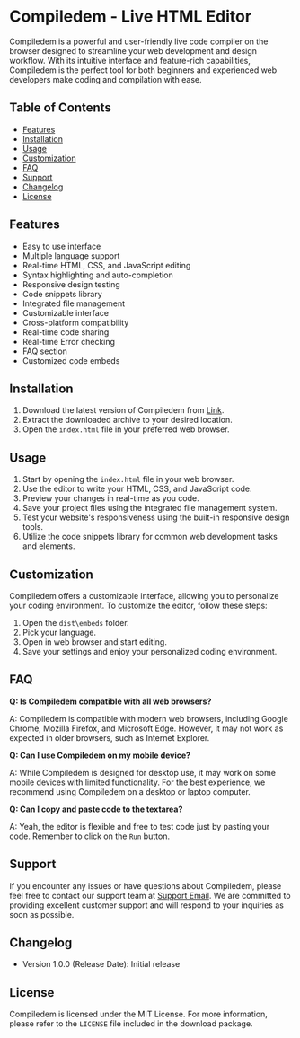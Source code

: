 # Compiledem - Live HTML Editor

Compiledem is a powerful and user-friendly live code compiler on the browser  designed to streamline your web development and design workflow. With its intuitive interface and feature-rich capabilities, Compiledem is the perfect tool for both beginners and experienced web developers make coding and compilation  with ease.

## Table of Contents

- [Features](#features)
- [Installation](#installation)
- [Usage](#usage)
- [Customization](#customization)
- [FAQ](#faq)
- [Support](#support)
- [Changelog](#changelog)
- [License](#license)

## Features

- Easy to use interface
- Multiple language support
- Real-time HTML, CSS, and JavaScript editing
- Syntax highlighting and auto-completion
- Responsive design testing
- Code snippets library
- Integrated file management
- Customizable interface
- Cross-platform compatibility
- Real-time code sharing
- Real-time Error checking
- FAQ section
- Customized code embeds


## Installation

1. Download the latest version of Compiledem from [Link](./index.html).
2. Extract the downloaded archive to your desired location.
3. Open the `index.html` file in your preferred web browser.

## Usage

1. Start by opening the `index.html` file in your web browser.
2. Use the editor to write your HTML, CSS, and JavaScript code.
3. Preview your changes in real-time as you code.
4. Save your project files using the integrated file management system.
5. Test your website's responsiveness using the built-in responsive design tools.
6. Utilize the code snippets library for common web development tasks and elements.

## Customization

Compiledem offers a customizable interface, allowing you to personalize your coding environment. To customize the editor, follow these steps:

1. Open the `dist\embeds` folder.
2. Pick your language.
3. Open in web browser and start editing.
3. Save your settings and enjoy your personalized coding environment.

## FAQ

**Q: Is Compiledem compatible with all web browsers?**

A: Compiledem is compatible with modern web browsers, including Google Chrome, Mozilla Firefox, and Microsoft Edge. However, it may not work as expected in older browsers, such as Internet Explorer.

**Q: Can I use Compiledem on my mobile device?**

A: While Compiledem is designed for desktop use, it may work on some mobile devices with limited functionality. For the best experience, we recommend using Compiledem on a desktop or laptop computer.


**Q: Can I copy and paste code to the textarea?**


A: Yeah, the editor is flexible and free to test code just by pasting your code. Remember to click on the `Run` button.



## Support

If you encounter any issues or have questions about Compiledem, please feel free to contact our support team at [Support Email](mailto:apexlancer@gmail.com). We are committed to providing excellent customer support and will respond to your inquiries as soon as possible.

## Changelog

- Version 1.0.0 (Release Date): Initial release

## License

Compiledem is licensed under the MIT License. For more information, please refer to the `LICENSE` file included in the download package.